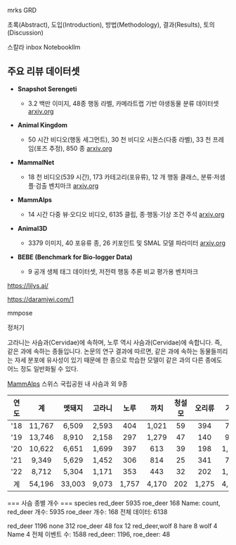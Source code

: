 mrks
GRD

초록(Abstract), 도입(Introduction), 방법(Methodology), 결과(Results), 토의(Discussion)

스칼라 inbox
Notebookllm


## 주요 리뷰 데이터셋

- **Snapshot Serengeti**
    
    - 3.2 백만 이미지, 48종 행동 라벨, 카메라트랩 기반 야생동물 분류 데이터셋 [arxiv.org](https://arxiv.org/abs/1703.05830?utm_source=chatgpt.com)
        
- **Animal Kingdom**
    
    - 50 시간 비디오(행동 세그먼트), 30 천 비디오 시퀀스(다중 라벨), 33 천 프레임(포즈 추정), 850 종 [arxiv.org](https://arxiv.org/abs/2204.08129?utm_source=chatgpt.com)
        
- **MammalNet**
    
    - 18 천 비디오(539 시간), 173 카테고리(포유류), 12 개 행동 클래스, 분류·저샘플·검출 벤치마크 [arxiv.org](https://arxiv.org/abs/2306.00576?utm_source=chatgpt.com)
        
- **MammAlps**
    
    - 14 시간 다중 뷰·오디오 비디오, 6135 클립, 종·행동·기상 조건 주석 [arxiv.org](https://arxiv.org/abs/2503.18223?utm_source=chatgpt.com)
        
- **Animal3D**
    
    - 3379 이미지, 40 포유류 종, 26 키포인트 및 SMAL 모델 파라미터 [arxiv.org](https://arxiv.org/abs/2308.11737?utm_source=chatgpt.com)
        
- **BEBE (Benchmark for Bio-logger Data)**
    
    - 9 공개 생체 태그 데이터셋, 저전력 행동 추론 비교 평가용 벤치마크

https://lilys.ai/


https://daramjwi.com/1

mmpose 


정처기


고라니는 사슴과(Cervidae)에 속하며, 노루 역시 사슴과(Cervidae)에 속합니다. 즉, 같은 과에 속하는 종들입니다. 논문의 연구 결과에 따르면, 같은 과에 속하는 동물들끼리는 자세 분포에 유사성이 있기 때문에 한 종으로 학습한 모델이 같은 과의 다른 종에도 어느 정도 일반화될 수 있다.




[MammAlps](https://eceo-epfl.github.io/MammAlps/) 스위스 국립공원 내 사슴과 외 9종

| 연도  |   계    |  멧돼지   |  고라니  |  노루   |  까치   | 청설모 |  오리류  |  기타   |
| :-: | :----: | :----: | :---: | :---: | :---: | :-: | :---: | :---: |
| '18 | 11,767 | 6,509  | 2,593 |  404  | 1,021 | 59  |  394  |  787  |
| '19 | 13,746 | 8,910  | 2,158 |  297  | 1,279 | 47  |  140  |  915  |
| '20 | 10,622 | 6,651  | 1,699 |  397  |  613  | 39  |  198  | 1,025 |
| '21 | 9,349  | 5,629  | 1,452 |  306  |  814  | 25  |  341  |  782  |
| '22 | 8,712  | 5,304  | 1,171 |  353  |  443  | 32  |  202  | 1,207 |
|  계  | 54,196 | 33,003 | 9,073 | 1,757 | 4,170 | 202 | 1,275 | 4,716 |



=== 사슴 종별 개수 === 
species red_deer 5935
roe_deer 168 Name: count, 
red_deer 개수: 5935 
roe_deer 개수: 168 
전체 데이터: 6138


red_deer 1196
none 312
roe_deer 48 
fox 12 
red_deer,wolf 8 hare 8 wolf 4 Name
4
전체 이벤트 수: 1588
red_deer: 1196,
roe_deer: 48